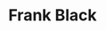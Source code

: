---
title: "Frank Black"
summary: "American singer, songwriter and guitarist, born April 6, 1965 in Boston, Massachusetts, United States."
image: "frank-black.jpg"
apple_music_artist_url: "https://music.apple.com/gb/artist/frank-black/2136653"
---